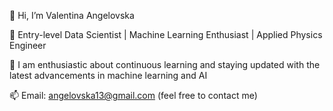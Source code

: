 👋 Hi, I’m Valentina Angelovska

🚀 Entry-level Data Scientist | Machine Learning Enthusiast | Applied Physics Engineer 

🌱  I am enthusiastic about continuous learning and staying updated with the latest advancements in machine learning and AI

📫 Email: angelovska13@gmail.com (feel free to contact me)


<!---
ValentinaAng/ValentinaAng is a ✨ special ✨ repository because its `README.md` (this file) appears on your GitHub profile.
You can click the Preview link to take a look at your changes.
--->
